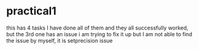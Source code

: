 # practical1

this has 4 tasks 
 I have done all of them and they all successfully worked, but the 3rd one has an issue i am trying to fix it up but I am not able to find the 
 issue by myself, it is setprecision issue
